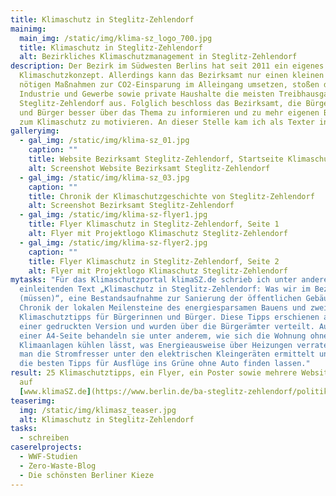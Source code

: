 ```yaml
---
title: Klimaschutz in Steglitz-Zehlendorf
mainimg:
  main_img: /static/img/klima-sz_logo_700.jpg
  title: Klimaschutz in Steglitz-Zehlendorf
  alt: Bezirkliches Klimaschutzmanagement in Steglitz-Zehlendorf
description: Der Bezirk im Südwesten Berlins hat seit 2011 ein eigenes
  Klimaschutzkonzept. Allerdings kann das Bezirksamt nur einen kleinen Teil der
  nötigen Maßnahmen zur CO2-Einsparung im Alleingang umsetzen, stoßen doch
  Industrie und Gewerbe sowie private Haushalte die meisten Treibhausgase in
  Steglitz-Zehlendorf aus. Folglich beschloss das Bezirksamt, die Bürgerinnen
  und Bürger besser über das Thema zu informieren und zu mehr eigenen Beiträgen
  zum Klimaschutz zu motivieren. An dieser Stelle kam ich als Texter ins Spiel.
galleryimg:
  - gal_img: /static/img/klima-sz_01.jpg
    caption: ""
    title: Website Bezirksamt Steglitz-Zehlendorf, Startseite Klimaschutz
    alt: Screenshot Website Bezirksamt Steglitz-Zehlendorf
  - gal_img: /static/img/klima-sz_03.jpg
    caption: ""
    title: Chronik der Klimaschutzgeschichte von Steglitz-Zehlendorf
    alt: Screenshot Bezirksamt Steglitz-Zehlendorf
  - gal_img: /static/img/klima-sz-flyer1.jpg
    title: Flyer Klimaschutz in Steglitz-Zehlendorf, Seite 1
    alt: Flyer mit Projektlogo Klimaschutz Steglitz-Zehlendorf
  - gal_img: /static/img/klima-sz-flyer2.jpg
    caption: ""
    title: Flyer Klimaschutz in Steglitz-Zehlendorf, Seite 2
    alt: Flyer mit Projektlogo Klimaschutz Steglitz-Zehlendorf
mytasks: "Für das Klimaschutzportal klimaSZ.de schrieb ich unter anderem den
  einleitenden Text „Klimaschutz in Steglitz-Zehlendorf: Was wir im Bezirk tun
  (müssen)“, eine Bestandsaufnahme zur Sanierung der öffentlichen Gebäude, eine
  Chronik der lokalen Meilensteine des energiesparsamen Bauens und zwei Dutzend
  Klimaschutztipps für Bürgerinnen und Bürger. Diese Tipps erschienen auch in
  einer gedruckten Version und wurden über die Bürgerämter verteilt. Auf jeweils
  einer A4-Seite behandeln sie unter anderem, wie sich die Wohnung ohne
  Klimaanlagen kühlen lässt, was Energieausweise über Heizungen verraten, wie
  man die Stromfresser unter den elektrischen Kleingeräten ermittelt und wo sich
  die besten Tipps für Ausflüge ins Grüne ohne Auto finden lassen."
result: 25 Klimaschutztipps, ein Flyer, ein Poster sowie mehrere Websitetexte
  auf
  [www.klimaSZ.de](https://www.berlin.de/ba-steglitz-zehlendorf/politik-und-verwaltung/aemter/umwelt-und-naturschutzamt/zukunft/artikel.37305.php)
teaserimg:
  img: /static/img/klimasz_teaser.jpg
  alt: Klimaschutz in Steglitz-Zehlendorf
tasks:
  - schreiben
caserelprojects:
  - WWF-Studien
  - Zero-Waste-Blog
  - Die schönsten Berliner Kieze
---
```

